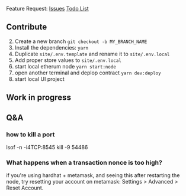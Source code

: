 Feature Request:
[Issues](https://github.com/shixin-guo/Promise/issues)
[Todo List](https://clammy-carrot-bb7.notion.site/c4e3613b245b42c8a94534c18fe7dbfc?v=da407f52ec424408ac677b0d56113233)


## Contribute

2. Create a new branch `git checkout -b MY_BRANCH_NAME`
3. Install the dependencies: `yarn`
4. Duplicate `site/.env.template` and rename it to `site/.env.local`
5. Add proper store values to `site/.env.local`
6. start local etherum node `yarn start:node`
7. open another terminal and deplop contract `yarn dev:deploy`
8. start local UI project

## Work in progress

## Q&A

### how to kill a port

lsof -n -i4TCP:8545
kill -9 54486

### What happens when a transaction nonce is too high?

if you're using hardhat + metamask, and seeing this after restarting the node, try resetting your account on metamask: Settings > Advanced > Reset Account.
